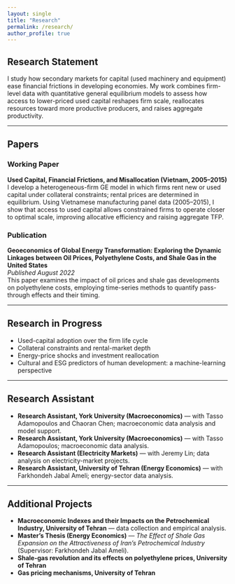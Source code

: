 ```yaml
---
layout: single
title: "Research"
permalink: /research/
author_profile: true
---
```


## Research Statement
I study how secondary markets for capital (used machinery and equipment) ease financial frictions in developing economies. My work combines firm-level data with quantitative general equilibrium models to assess how access to lower-priced used capital reshapes firm scale, reallocates resources toward more productive producers, and raises aggregate productivity.

---

## Papers

### Working Paper
**Used Capital, Financial Frictions, and Misallocation (Vietnam, 2005–2015)**  
I develop a heterogeneous-firm GE model in which firms rent new or used capital under collateral constraints; rental prices are determined in equilibrium. Using Vietnamese manufacturing panel data (2005–2015), I show that access to used capital allows constrained firms to operate closer to optimal scale, improving allocative efficiency and raising aggregate TFP.

### Publication
**Geoeconomics of Global Energy Transformation: Exploring the Dynamic Linkages between Oil Prices, Polyethylene Costs, and Shale Gas in the United States**  
*Published August 2022*  
This paper examines the impact of oil prices and shale gas developments on polyethylene costs, employing time-series methods to quantify pass-through effects and their timing.

---

## Research in Progress
- Used-capital adoption over the firm life cycle  
- Collateral constraints and rental-market depth  
- Energy-price shocks and investment reallocation  
- Cultural and ESG predictors of human development: a machine-learning perspective  

---

## Research Assistant
- **Research Assistant, York University (Macroeconomics)** — with Tasso Adamopoulos and Chaoran Chen; macroeconomic data analysis and model support.  
- **Research Assistant, York University (Macroeconomics)** — with Tasso Adamopoulos; macroeconomic data analysis.  
- **Research Assistant (Electricity Markets)** — with Jeremy Lin; data analysis on electricity-market projects.  
- **Research Assistant, University of Tehran (Energy Economics)** — with Farkhondeh Jabal Ameli; energy-sector data analysis.  

---

## Additional Projects
- **Macroeconomic Indexes and their Impacts on the Petrochemical Industry, University of Tehran** — data collection and empirical analysis.  
- **Master’s Thesis (Energy Economics)** — *The Effect of Shale Gas Expansion on the Attractiveness of Iran’s Petrochemical Industry* (Supervisor: Farkhondeh Jabal Ameli).  
- **Shale-gas revolution and its effects on polyethylene prices, University of Tehran**  
- **Gas pricing mechanisms, University of Tehran**  
